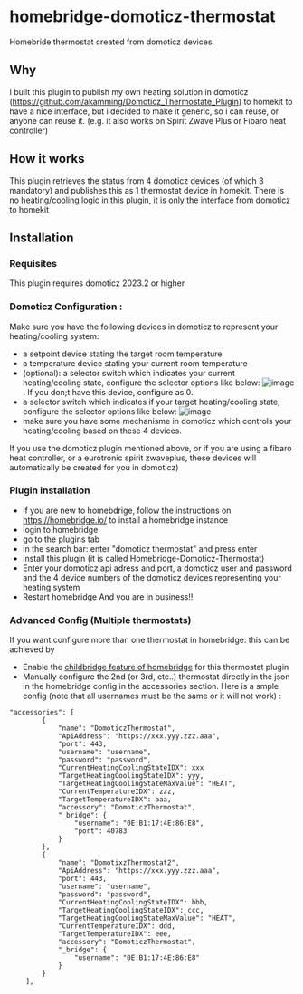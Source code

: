 # homebridge-domoticz-thermostat
Homebride thermostat created from domoticz devices

## Why
I built this plugin to publish my own heating solution in domoticz (https://github.com/akamming/Domoticz_Thermostate_Plugin) to homekit to have a nice interface, but i decided to make it generic, so i can reuse, or anyone can reuse it.  (e.g. it  also works on Spirit Zwave Plus or Fibaro heat controller)

## How it works

This plugin retrieves the status from 4 domoticz devices (of which 3 mandatory) and publishes this as 1 thermostat device in homekit. There is no heating/cooling logic in this plugin, it is only the interface from domoticz to homekit

## Installation

### Requisites
This plugin requires domoticz 2023.2 or higher

### Domoticz Configuration :
Make sure you have the following devices in domoticz to represent your heating/cooling system:
- a setpoint device stating the target room temperature
- a temperature device stating your current room temperature 
- (optional): a selector switch which indicates your current heating/cooling state, configure the selector options like below:
![image](https://user-images.githubusercontent.com/30364409/177097461-f883e006-4e57-4bb7-a68a-4a2dfdec5a4a.png). If you don;t have this device, configure as 0.
- a selector switch which indicates if your target heating/cooling state, configure the selector options like below:
![image](https://user-images.githubusercontent.com/30364409/177097341-ca534b92-17bd-4fcf-8ead-f136ed32a307.png)
- make sure you have some mechanisme in domoticz which controls your heating/cooling based on these 4 devices. 

If you use the domoticz plugin mentioned above, or if you are using a fibaro heat controller, or a eurotronic spirit zwaveplus, these devices will automatically be created for you in domoticz)

### Plugin installation
- if you are new to homebdrige, follow the instructions on https://homebridge.io/ to install a homebridge instance 
- login to homebridge
- go to the plugins tab
- in the search bar: enter "domoticz thermostat"  and press enter
- install this plugin (it is called Homebridge-Domoticz-Thermostat)
- Enter your domoticz api adress and port, a domoticz user and password and the 4 device numbers of the domoticz devices representing your heating system
- Restart homebridge
And you are in business!!

### Advanced Config (Multiple thermostats)
If you want configure more than one thermostat in homebridge: this can be achieved by
- Enable the [childbridge feature of homebridge](https://github.com/homebridge/homebridge/wiki/Child-Bridges) for this thermostat plugin
- Manually configure the 2nd (or 3rd, etc..) thermostat directly in the json in the homebridge config in the accessories section. Here is a smple config (note that all usernames must be the same or it will not work) :
```
"accessories": [
        {
            "name": "DomoticzThermostat",
            "ApiAddress": "https://xxx.yyy.zzz.aaa",
            "port": 443,
            "username": "username",
            "password": "password",
            "CurrentHeatingCoolingStateIDX": xxx
            "TargetHeatingCoolingStateIDX": yyy,
            "TargetHeatingCoolingStateMaxValue": "HEAT",
            "CurrentTemperatureIDX": zzz,
            "TargetTemperatureIDX": aaa,
            "accessory": "DomoticzThermostat",
            "_bridge": {
                "username": "0E:B1:17:4E:86:E8",
                "port": 40783
            }
        },
        {
            "name": "DomotixzThermostat2",
            "ApiAddress": "https://xxx.yyy.zzz.aaa",
            "port": 443,
            "username": "username",
            "password": "password",
            "CurrentHeatingCoolingStateIDX": bbb,
            "TargetHeatingCoolingStateIDX": ccc,
            "TargetHeatingCoolingStateMaxValue": "HEAT",
            "CurrentTemperatureIDX": ddd,
            "TargetTemperatureIDX": eee,
            "accessory": "DomoticzThermostat",
            "_bridge": {
                "username": "0E:B1:17:4E:86:E8"
            }
        }
    ],
```
